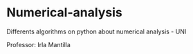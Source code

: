 # Numerical-analysis
Differents algorithms on python about numerical analysis - UNI

Professor: Irla Mantilla